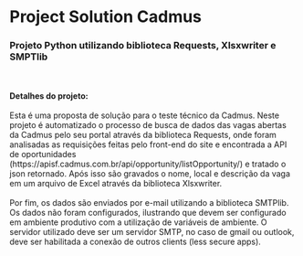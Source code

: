 <h1>Project Solution Cadmus</h1>
<h3>Projeto Python utilizando biblioteca Requests, Xlsxwriter e SMPTlib</h3>
<br>
<br>
<strong>Detalhes do projeto:</strong>
<br>
<br>
Esta é uma proposta de solução para o teste técnico da Cadmus. Neste projeto é automatizado o processo de busca de dados 
das vagas abertas da Cadmus pelo seu portal através da biblioteca Requests, onde foram analisadas as requisições feitas 
pelo front-end do site e encontrada a API de oportunidades (https://apisf.cadmus.com.br/api/opportunity/listOpportunity/)
e tratado o json retornado. Após isso são gravados o nome, local e descrição da vaga em um arquivo de Excel
através da biblioteca Xlsxwriter.
<br><br>
Por fim, os dados são enviados por e-mail utilizando a biblioteca SMTPlib. Os dados não foram configurados, ilustrando
que devem ser configurado em ambiente produtivo com a utilização de variáveis de ambiente. O servidor utilizado deve
ser um servidor SMTP, no caso de gmail ou outlook, deve ser habilitada a conexão de outros clients (less secure apps).